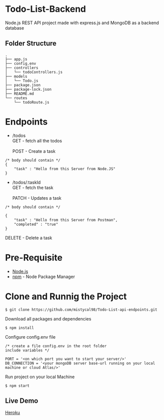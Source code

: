 
# Todo-List-Backend

Node.js REST API project made with express.js
and MongoDB as a backend database

## Folder Structure

```
.
├── app.js
├── config.env
├── controllers
│   └── todoControllers.js
├── models
│   └── Todo.js
├── package.json
├── package-lock.json
├── README.md
└── routes
    └── todoRoute.js
```

# Endpoints

- /todos <br>
  GET - fetch all the todos <br><br>
  POST - Create a task

```
/* body should contain */
{
    "task" : "Hello from this Server from Node.JS"
}
```

- /todos/:taskId <br>
  GET - fetch the task <br><br>
  PATCH - Updates a task

```
/* body should contain */

{
    "task" : "Hello from this Server from Postman",
    "completed" : "true"
}
```

DELETE - Delete a task


# Pre-Requisite

- [Node.js](https://nodejs.org/en/)
- [npm](https://www.npmjs.com/) - Node Package Manager

# Clone and Runnig the Project
```
$ git clone https://github.com/mistycal98/Todo-List-api-endpoints.git
```
Download all packages and dependencies
```
$ npm install
```
Configure config.env file
```
/* create a file config.env in the root folder
include variables */

PORT = '<on which port you want to start your server/>'
DB_CONNECTION = '<your mongoDB server base-url running on your local machine or cloud Atlas/>'
```
Run project on your local Machine
```
$ npm start
```

## Live Demo

[Heroku](https://todo-list-api-endpoints.herokuapp.com/)